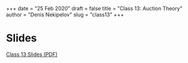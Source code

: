 +++
date = "25 Feb 2020"
draft = false
title = "Class 13: Auction Theory"
author = "Denis Nekipelov"
slug = "class13"
+++

# Slides

[Class 13 Slides (PDF)](https://www.dropbox.com/s/6ov0vuqug51uszg/class13.pdf?dl=0)


